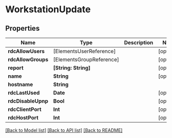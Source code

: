 # WorkstationUpdate

## Properties

Name | Type | Description | Notes
------------ | ------------- | ------------- | -------------
**rdcAllowUsers** | [ElementsUserReference] |  | [optional] 
**rdcAllowGroups** | [ElementsGroupReference] |  | [optional] 
**report** | **[String: String]** |  | [optional] 
**name** | **String** |  | [optional] 
**hostname** | **String** |  | 
**rdcLastUsed** | **Date** |  | [optional] 
**rdcDisableUpnp** | **Bool** |  | [optional] 
**rdcClientPort** | **Int** |  | [optional] 
**rdcHostPort** | **Int** |  | [optional] 

[[Back to Model list]](../README.md#documentation-for-models) [[Back to API list]](../README.md#documentation-for-api-endpoints) [[Back to README]](../README.md)


